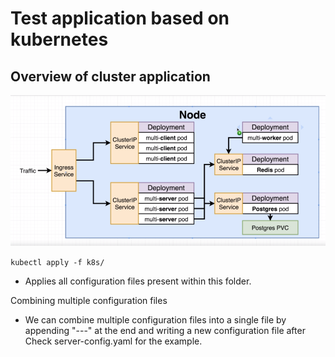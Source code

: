 # Test application based on kubernetes

## Overview of cluster application

![Workflow Diagram](https://github.com/MuzammilM/Docker-Kubernetes-Overview/blob/master/Kubernetes/k8s/Workflow.PNG)

`kubectl apply -f k8s/`

* Applies all configuration files present within this folder.

Combining multiple configuration files
* We can combine multiple configuration files into a single file by appending "---" at the end and writing a new configuration file after
Check server-config.yaml for the example.

